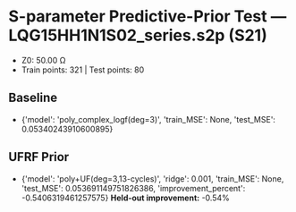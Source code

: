 # S-parameter Predictive-Prior Test — LQG15HH1N1S02_series.s2p (S21)
- Z0: 50.00 Ω
- Train points: 321  |  Test points: 80

## Baseline
- {'model': 'poly_complex_logf(deg=3)', 'train_MSE': None, 'test_MSE': 0.05340243910600895}

## UFRF Prior
- {'model': 'poly+UF(deg=3,13-cycles)', 'ridge': 0.001, 'train_MSE': None, 'test_MSE': 0.053691149751826386, 'improvement_percent': -0.5406319461257575}
**Held-out improvement:** -0.54%